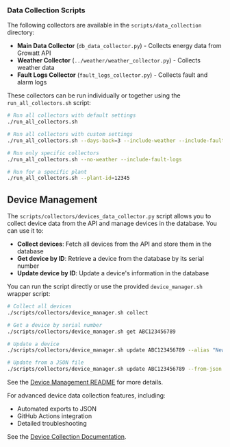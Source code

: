 ### Data Collection Scripts

The following collectors are available in the `scripts/data_collection` directory:

- **Main Data Collector** (`db_data_collector.py`) - Collects energy data from Growatt API
- **Weather Collector** (`../weather/weather_collector.py`) - Collects weather data
- **Fault Logs Collector** (`fault_logs_collector.py`) - Collects fault and alarm logs

These collectors can be run individually or together using the `run_all_collectors.sh` script:

```bash
# Run all collectors with default settings
./run_all_collectors.sh

# Run all collectors with custom settings
./run_all_collectors.sh --days-back=3 --include-weather --include-fault-logs

# Run only specific collectors
./run_all_collectors.sh --no-weather --include-fault-logs

# Run for a specific plant
./run_all_collectors.sh --plant-id=12345
```

## Device Management

The `scripts/collectors/devices_data_collector.py` script allows you to collect device data from the API and manage devices in the database. You can use it to:

- **Collect devices**: Fetch all devices from the API and store them in the database
- **Get device by ID**: Retrieve a device from the database by its serial number
- **Update device by ID**: Update a device's information in the database

You can run the script directly or use the provided `device_manager.sh` wrapper script:

```bash
# Collect all devices
./scripts/collectors/device_manager.sh collect

# Get a device by serial number
./scripts/collectors/device_manager.sh get ABC123456789

# Update a device
./scripts/collectors/device_manager.sh update ABC123456789 --alias "New Device Name" --status "active"

# Update from a JSON file
./scripts/collectors/device_manager.sh update ABC123456789 --from-json update_data.json --show
```

See the [Device Management README](scripts/collectors/README_DEVICE_CLI.md) for more details.

For advanced device data collection features, including:
- Automated exports to JSON
- GitHub Actions integration
- Detailed troubleshooting

See the [Device Collection Documentation](doc/DEVICE_COLLECTION.md).